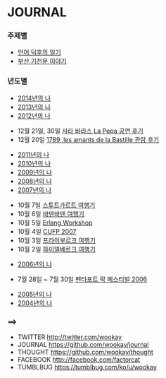 JOURNAL
=======

### 주제별
 * [언어 덕후의 일기](https://github.com/wookay/journal/wiki/언어-덕후의-일기)
 * [부산 기천문 이야기](https://github.com/wookay/journal/wiki/부산-기천문-이야기)

### 년도별
 * [2014년의 나](https://github.com/wookay/journal/wiki/2014년의-나)
 * [2013년의 나](https://github.com/wookay/journal/wiki/2013년의-나)
 * [2012년의 나](https://github.com/wookay/journal/wiki/2012년의-나)
  - 12월 21일, 30일 [사라 바라스 La Pepa 공연 후기](https://github.com/wookay/journal/wiki/사라-바라스-La-Pepa-공연-후기)
  - 12월 20일 [1789, les amants de la Bastille 관람 후기](https://github.com/wookay/journal/wiki/1789,-les-amants-de-la-Bastille-관람-후기)
 * [2011년의 나](https://github.com/wookay/journal/wiki/2011년의-나)
 * [2010년의 나](https://github.com/wookay/journal/wiki/2010년의-나)
 * [2009년의 나](https://github.com/wookay/journal/wiki/2009년의-나)
 * [2008년의 나](https://github.com/wookay/journal/wiki/2008년의-나)
 * [2007년의 나](https://github.com/wookay/journal/wiki/2007년의-나)
  - 10월 7일 [스튜트가르트 여행기](https://github.com/wookay/journal/wiki/스튜트가르트-여행기)
  - 10월 6일 [바덴바덴 여행기](https://github.com/wookay/journal/wiki/바덴바덴-여행기)
  - 10월 5일 [Erlang Workshop](https://github.com/wookay/journal/wiki/Erlang-Workshop)
  - 10월 4일 [CUFP 2007](https://github.com/wookay/journal/wiki/CUFP-2007)
  - 10월 3일 [프라이부르크 여행기](https://github.com/wookay/journal/wiki/프라이부르크-여행기)
  - 10월 2일 [하이델베르크 여행기](https://github.com/wookay/journal/wiki/하이델베르크-여행기)
 * [2006년의 나](https://github.com/wookay/journal/wiki/2006년의-나)
  - 7월 28일 ~ 7월 30일 [펜타포트 락 페스티벌 2006](https://github.com/wookay/journal/wiki/펜타포트-락-페스티벌-2006)
 * [2005년의 나](https://github.com/wookay/journal/wiki/2005년의-나)
 * [2004년의 나](https://github.com/wookay/journal/wiki/2004년의-나)



### ==>
* TWITTER http://twitter.com/wookay
* JOURNAL https://github.com/wookay/journal
* THOUGHT https://github.com/wookay/thought
* FACEBOOK http://facebook.com/factorcat
* TUMBLBUG https://tumblbug.com/ko/u/wookay
